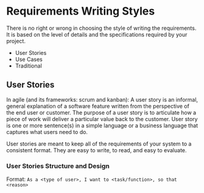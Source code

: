 # Requirements Writing Styles
There is no right or wrong in choosing the style of writing the requirements. It is based on the level of details and the specifications required by your project.

- User Stories
- Use Cases
- Traditional

## User Stories
In agile (and its frameworks: scrum and kanban): A user story is an informal, general explanation of a software feature written from the perspective of the end user or customer. The purpose of a user story is to articulate how a piece of work will deliver a particular value back to the customer.
User story is one or more sentence(s) in a simple language or a business language that captures what users need to do.

User stories are meant to keep all of the requirements of your system to a consistent format. They are easy to write, to read, and easy to evaluate.

### User Stories Structure and Design
Format: ```As a <type of user>, I want to <task/function>, so that <reason>```
